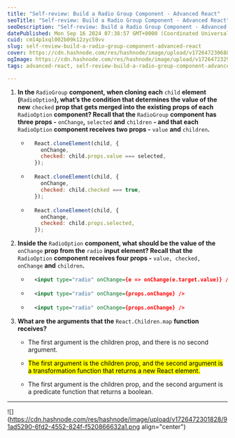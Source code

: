 ```yaml
---
title: "Self-review: Build a Radio Group Component - Advanced React"
seoTitle: "Self-review: Build a Radio Group Component - Advanced React"
seoDescription: "Self-review: Build a Radio Group Component - Advanced React"
datePublished: Mon Sep 16 2024 07:38:57 GMT+0000 (Coordinated Universal Time)
cuid: cm14p1xql002b09k12zyc59vv
slug: self-review-build-a-radio-group-component-advanced-react
cover: https://cdn.hashnode.com/res/hashnode/image/upload/v1726472306885/0ab1759d-48c4-4299-ae98-d62f8377330c.jpeg
ogImage: https://cdn.hashnode.com/res/hashnode/image/upload/v1726472329039/619d44f4-29aa-49c8-9f24-d08e9a35af22.jpeg
tags: advanced-react, self-review-build-a-radio-group-component-advanced-react

---
```


1. **In the** `RadioGroup` **component, when cloning each** `child` **element (**`RadioOption`**), what’s the condition that determines the value of the new** `checked` **prop that gets merged into the existing props of each** `RadioOption` **component? Recall that the** `RadioGroup` **component has three props -** `onChange`**,** `selected` **and** `children` **- and that each** `RadioOption` **component receives two props -** `value` **and** `children`**.**
    
    * ```javascript
        React.cloneElement(child, {
          onChange,
          checked: child.props.value === selected,
        });
        ```
        
    * ```javascript
        React.cloneElement(child, {
          onChange,
          checked: child.checked === true,
        });
        ```
        
    * ```javascript
        React.cloneElement(child, {
          onChange,
          checked: child.props.selected,
        });
        ```
        
2. **Inside the** `RadioOption` **component, what should be the value of the** `onChange` **prop from the** `radio` **input element? Recall that the** `RadioOption` **component receives four props -** `value, checked, onChange` **and** `children`**.**
    
    * ```xml
        <input type="radio" onChange={e => onChange(e.target.value)} />
        ```
        
    * ```xml
        <input type="radio" onChange={props.onChange} />
        ```
        
    * ```xml
        <input type="radio" onChange={props.onChange} />
        ```
        
3. **What are the arguments that the** `React.Children.map` **function receives?**
    
    * The first argument is the children prop, and there is no second argument.
        
    * <mark>The first argument is the children prop, and the second argument is a transformation function that returns a new React element.</mark>
        
    * The first argument is the children prop, and the second argument is a predicate function that returns a boolean.
        

---

![](https://cdn.hashnode.com/res/hashnode/image/upload/v1726472301828/91ad5290-6fd2-4552-824f-f520866632a1.png align="center")